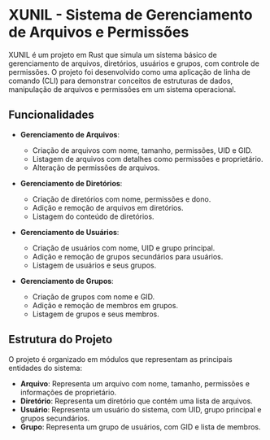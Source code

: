 # XUNIL - Sistema de Gerenciamento de Arquivos e Permissões

XUNIL é um projeto em Rust que simula um sistema básico de gerenciamento de arquivos, diretórios, usuários e grupos, com controle de permissões. O projeto foi desenvolvido como uma aplicação de linha de comando (CLI) para demonstrar conceitos de estruturas de dados, manipulação de arquivos e permissões em um sistema operacional.

## Funcionalidades

- **Gerenciamento de Arquivos**:
  - Criação de arquivos com nome, tamanho, permissões, UID e GID.
  - Listagem de arquivos com detalhes como permissões e proprietário.
  - Alteração de permissões de arquivos.

- **Gerenciamento de Diretórios**:
  - Criação de diretórios com nome, permissões e dono.
  - Adição e remoção de arquivos em diretórios.
  - Listagem do conteúdo de diretórios.

- **Gerenciamento de Usuários**:
  - Criação de usuários com nome, UID e grupo principal.
  - Adição e remoção de grupos secundários para usuários.
  - Listagem de usuários e seus grupos.

- **Gerenciamento de Grupos**:
  - Criação de grupos com nome e GID.
  - Adição e remoção de membros em grupos.
  - Listagem de grupos e seus membros.

## Estrutura do Projeto

O projeto é organizado em módulos que representam as principais entidades do sistema:

- **Arquivo**: Representa um arquivo com nome, tamanho, permissões e informações de proprietário.
- **Diretório**: Representa um diretório que contém uma lista de arquivos.
- **Usuário**: Representa um usuário do sistema, com UID, grupo principal e grupos secundários.
- **Grupo**: Representa um grupo de usuários, com GID e lista de membros.

